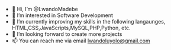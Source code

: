- 👋 Hi, I’m @LwandoMadebe
- 👀 I’m interested in Software Development
- 🌱 I’m currently improving my skills in the following langaunges, HTML,CSS,JavaScripts,MySQL,PHP,Python, etc.
- 💞️ I’m looking forward to create more projects 
- 📫 You can reach me via email lwandoluyolo@gmail.com



